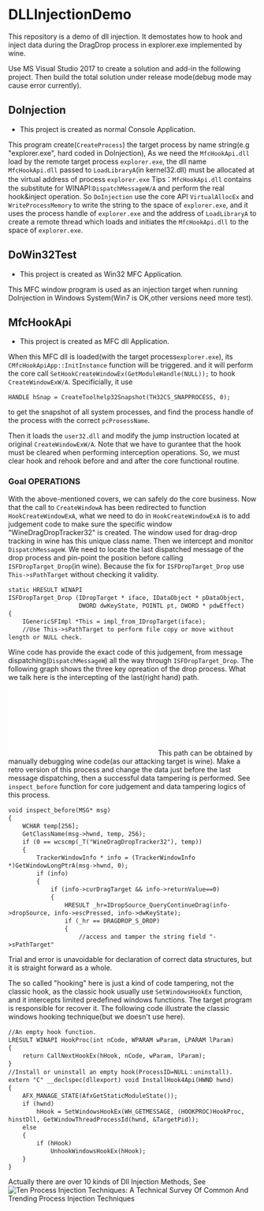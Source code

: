 # DLLInjectionDemo
This repository is a demo of dll injection. 
It demostates how to hook and inject data during the DragDrop process in explorer.exe  implemented by wine.

Use MS Visual Studio 2017 to create a solution and add-in the following project.
Then build the total solution under release mode(debug mode may cause error currently).

## DoInjection

* This project is created as normal Console Application.

This program create(`CreateProcess`) the target process by name string(e.g "explorer.exe", hard coded in DoInjection), 
As we need the `MfcHookApi.dll` load by the remote target process `explorer.exe`,
the dll name `MfcHookApi.dll` passed to `LoadLibraryA`(in kernel32.dll) must be allocated at the virtual address of process `explorer.exe`
Tips：`MfcHookApi.dll` contains the substitute for WINAPI:`DispatchMessageW/A` and perform the real hook&inject operation. 
So `DoInjection` use the core API `VirtualAllocEx` and `WriteProcessMemory` to write the string to the space of `explorer.exe`,
and it uses the process handle of `explorer.exe` and the address of `LoadLibraryA` to create a remote thread which loads and initiates the `MfcHookApi.dll` to the space of `explorer.exe`.

## DoWin32Test

* This project is created as  Win32 MFC Application.

This MFC window program is used as an injection target when running DoInjection in Windows System(Win7 is OK,other versions need more test).

## MfcHookApi

* This project is created as  MFC dll Application.

When this MFC dll is loaded(with the target process`explorer.exe`), its `CMfcHookApiApp::InitInstance` function will be triggered.
and it will perform the core call `SetHookCreateWindowEx(GetModuleHandle(NULL));` to hook `CreateWindowExW/A`.
Specificially, it use 
```
HANDLE hSnap = CreateToolhelp32Snapshot(TH32CS_SNAPPROCESS, 0);
```
 to get the snapshot of all system processes,
and find the process handle of the process with the correct `pcProsessName`.

Then it loads the `user32.dll` and modify the jump instruction located at original `CreateWindowExW/A`.
Note that we have to gurantee that the hook must be cleared when performing interception operations.
So, we must clear hook and rehook before and and after the core functional routine.

### Goal OPERATIONS
With the above-mentioned covers, we can safely do the core business.
Now that the call to `CreateWindowA` has been redirected to function `HookCreateWindowExA`,
what we need to do in `HookCreateWindowExA` is to add judgement code to make sure the specific window "WineDragDropTracker32" is created.
The window used for drag-drop tracking in wine has this unique class name.
Then we intercept and monitor `DispatchMessageW`.
We need to locate the last dispatched message of the drop process and pin-point the position before calling `ISFDropTarget_Drop`(in wine).
Because the fix for `ISFDropTarget_Drop` use `This->sPathTarget` without checking it validity.
```
static HRESULT WINAPI
ISFDropTarget_Drop (IDropTarget * iface, IDataObject * pDataObject,
                    DWORD dwKeyState, POINTL pt, DWORD * pdwEffect)
{
    IGenericSFImpl *This = impl_from_IDropTarget(iface);
    //Use This->sPathTarget to perform file copy or move without length or NULL check.
```
Wine code has provide the exact code of this judgement, from message dispatching(`DispatchMessageW`) all the way through `ISFDropTarget_Drop`.
The following graph shows the three key opreation of the drop process.
What we talk here is the intercepting of the last(right hand) path.
![Three key operations of drop process(set target path data,check keyboard state, do real process)](docs/pictures/three_step_of_drop.pdf)
This path can be obtained by manually debugging wine code(as our attacking target is wine).
Make a retro version of this process and change the data just before the last message dispatching, then a successful data tampering is performed.
See `inspect_before` function for core judgement and data tampering logics of this process.
```
void inspect_before(MSG* msg)
{
	WCHAR temp[256];
	GetClassName(msg->hwnd, temp, 256);
	if (0 == wcscmp(_T("WineDragDropTracker32"), temp))
	{		
		TrackerWindowInfo * info = (TrackerWindowInfo *)GetWindowLongPtrA(msg->hwnd, 0);
		if (info)
		{
			if (info->curDragTarget && info->returnValue==0)
			{
				HRESULT _hr=IDropSource_QueryContinueDrag(info->dropSource, info->escPressed, info->dwKeyState);
				if (_hr == DRAGDROP_S_DROP)
				{
					//access and tamper the string field "->sPathTarget"
```
Trial and error is unavoidable for declaration of correct data structures, but it is straight forward as a whole.

The so called "hooking" here is just a kind of code tampering, not the classic hook, as the classic hook usually use `SetWindowsHookEx` function, and it intercepts limited predefined windows functions.
The target program is responsible for recover it.
The following code illustrate the classic windows hooking technique(but we doesn't use here).
```
//An empty hook function.
LRESULT WINAPI HookProc(int nCode, WPARAM wParam, LPARAM lParam)
{
	return CallNextHookEx(hHook, nCode, wParam, lParam);
}
//Install or uninstall an empty hook(ProcessID=NULL：uninstall).
extern "C" __declspec(dllexport) void InstallHook4Api(HWND hwnd)
{
	AFX_MANAGE_STATE(AfxGetStaticModuleState());
	if (hwnd)
		hHook = SetWindowsHookEx(WH_GETMESSAGE, (HOOKPROC)HookProc, hinstDll, GetWindowThreadProcessId(hwnd, &TargetPid));
	else
	{
		if (hHook)
			UnhookWindowsHookEx(hHook);
	}
}
```
Actually there are over 10 kinds of Dll Injection Methods, See ![Ten Process Injection Techniques: A Technical Survey Of Common And Trending Process Injection Techniques](https://www.endgame.com/blog/technical-blog/ten-process-injection-techniques-technical-survey-common-and-trending-process)
